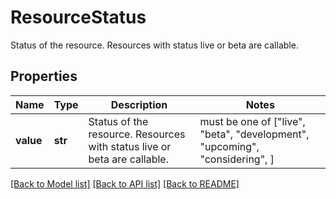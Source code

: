 # ResourceStatus

Status of the resource. Resources with status live or beta are callable.

## Properties
Name | Type | Description | Notes
------------ | ------------- | ------------- | -------------
**value** | **str** | Status of the resource. Resources with status live or beta are callable. |  must be one of ["live", "beta", "development", "upcoming", "considering", ]

[[Back to Model list]](../../README.md#documentation-for-models) [[Back to API list]](../../README.md#documentation-for-api-endpoints) [[Back to README]](../../README.md)


